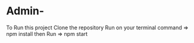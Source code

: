 # Admin-
To  Run this project Clone the repository 
Run on your terminal command
=> npm install
then Run 
=> npm start
